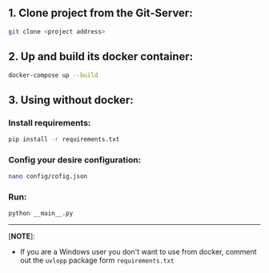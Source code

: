 ## **1. Clone project from the Git-Server:**

```bash
git clone <project address>
```
## 2. Up and build its docker container:
```bash
docker-compose up --build
```

## 3. Using without docker:

### Install requirements: 

```bash
pip install -r requirements.txt
```

### Config your desire configuration:

```bash
nano config/cofig.json
```

### Run:

```bash
python __main__.py
```

---
[**NOTE**]:

 - If you are a Windows user you don't want to use from docker, comment out the `uvlopp` package form `requirements.txt`